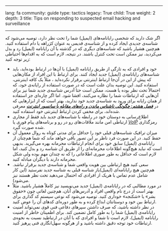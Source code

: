 

---

lang: fa
community: guide
type: tactics
legacy: True
child: True
weight: 2
depth: 3
title: Tips on responding to suspected email hacking and surveillance

---

اگر شک دارید که شخصی رایانامه‌های (ایمیل)‌ شما را تحت نظر دارد، توصیه می‌شود که شناسه‌ی جدیدی ایجاد کرده و از شناسه‌ی قدیمی به عنوان کژراهه یا دام استفاده کنید. هم‌چنین هشیار باشید که شناسه‌های دیگری که در گذشته با آن رایانامه (ایمیل) رد و بدل می‌کردید، نیز ممکن است تحت کنترل باشند. در نتیجه، لازم است که به اقدام‌ها احتیاطی زیر توجه کنید:

- خود و افرادی که به تازگی از طریق رایانامه (ایمیل) با آن‌ها در ارتباط بوده‌اید، باید شناسه‌های رایانامه‌ی (ایمیل) جدید ایجاد کنند. برای ارتباط با این افراد از مکان‌هایی که پیش از این در آن‌جا ارتباط اینترنتی برقرار نکرده‌اید ، مثلاً یک کافه اینترنتی، استفاده کنید. این توصیه بدان علت است که در صورت استفاده از رایانه‌ی خود، که احتمالاً تحت نظر بوده یا هست، ممکن است حتا آدرس شناسه‌ی جدید شما نیز برای آن‌هایی که ارتباطات شما را نظاره می‌کنند، افشا شود. اما اگر چاره‌ای جز استفاده از همان رایانه برای ورود به شناسه‌ی جدید خود ندارید، بهتر است که از ابزارهایی که در [***فصل هشتم: چگونگی ناشناس ماندن و راه‌های مقابله با سانسور اینترنت***](/fa/chapter-8) معرفی شده‌اند، برای مخفی کردن ارتباط اینترنتی خود استفاده کنید. 
- اطلاع‌رسانی به دوستان خود در رابطه با شناسه‌های جدید باید فقط از مجاری ارتباطی امن مانند ملاقات‌های رو در رو و برنامه‌های پیام فوری یا [*VoIP*](/fa/glossary#VoIP) رمزگذاری شده صورت گیرد. 
- میزان ترافیک شناسه‌های قبلی خود را حداقل برای مدتی کوتاه به روال معمول آن حفظ کنید. در این صورت فرد ناظر بر این تصور باقی خواهد ماند که شما هم‌چنان از رایانامه‌ی (ایمیل) سابق خود برای انجام ارتباطات محرمانه بهره می‌گیرید. بدیهی است که نباید هیچ‌گونه اطلاعات محرمانه‌ای را از طریق آن شناسه رد و بدل کنید، اما لازم است که حداقل به طور صوری اطلاعاتی را که نه چندان مهم بوده ولی شکل محرمانه دارند با دیگران مبادله کنید. 
- سعی کنید هیچ ارتباطی بین هویت واقعی شما و شناسه‌ی جدید برقرار نباشد. هم‌چنین هیچ رایانامه‌ای (ایمیل)یاز شناسه قبلی به شناسه جدید نفرستید (این کار شامل عدم تماس با هریک از افرادی که احتمال می‌دهید تحت نظر هستند نیز می‌شود). 
- در مورد مطالبی که در رایانامه‌ی (ایمیل)‌ جدید می‌نویسید نیز کاملاً هشیار باشید. مثلاً بهتر است از درج نام واقعی افراد و آدرس‌های آنان، هم‌چنین لغاتی چون «حقوق بشر» یا «شکنجه» خوداری کنید. توصیه می‌شود که نوعی سیستم کد گذاری برای ارتباط بین خود و دوستانتان ابداع کرده و به طور دوره‌ای کدهای آن را عوض کنید.
- در نظر داشته باشید، که صرف داشتن سپرهای دفاعی فنی قوی نمی‌تواند امنیت رایانامه‌ی (ایمیل) شما را به طور کامل تضمین کند. برای اطمینان خاطر از امنیت رایانامه (ایمیل)، لازم است تا شما و افرادی که با آنان در ارتباطید نسبت به نحوه‌ی ارتباطات خود توجه دقیق داشته باشید و از هرگونه سهل‌انگاری فنی پرهیز کنید.


